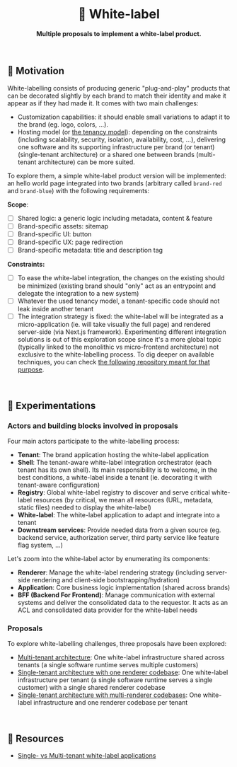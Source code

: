 <br>
<div align="center">
    <h1>🧪 White-label</h1>
    <strong>Multiple proposals to implement a white-label product.</strong>
</div>
<br>
<br>

## 🤔 Motivation

White-labelling consists of producing generic "plug-and-play" products that can be decorated slightly by each brand to match their identity and make it appear as if they had made it. It comes with two main challenges:

- Customization capabilities: it should enable small variations to adapt it to the brand (eg. logo, colors, ...).
- Hosting model (or [the tenancy model](https://blog.scaleway.com/saas-multi-tenant-vs-multi-instance-architectures/)): depending on the constraints (including scalability, security, isolation, availability, cost, ...), delivering one software and its supporting infrastructure per brand (or tenant) (single-tenant architecture) or a shared one between brands (multi-tenant architecture) can be more suited.

To explore them, a simple white-label product version will be implemented: an hello world page integrated into two brands (arbitrary called `brand-red` and `brand-blue`) with the following requirements:

**Scope**:

- [ ] Shared logic: a generic logic including metadata, content & feature
- [ ] Brand-specific assets: sitemap
- [ ] Brand-specific UI: button
- [ ] Brand-specific UX: page redirection
- [ ] Brand-specific metadata: title and description tag

**Constraints:**

- [ ] To ease the white-label integration, the changes on the existing should be minimized (existing brand should "only" act as an entrypoint and delegate the integration to a new system)
- [ ] Whatever the used tenancy model, a tenant-specific code should not leak inside another tenant
- [ ] The integration strategy is fixed: the white-label will be integrated as a micro-application (ie. will take visually the full page) and rendered server-side (via Next.js framework). Experimenting different integration solutions is out of this exploration scope since it's a more global topic (typically linked to the monolithic vs micro-frontend architecture) not exclusive to the white-labelling process. To dig deeper on available techniques, you can check [the following repository meant for that purpose](https://github.com/adbayb/poc-micro-frontend).

<br>

## 🧪 Experimentations

### Actors and building blocks involved in proposals

Four main actors participate to the white-labelling process:

- **Tenant**: The brand application hosting the white-label application
- **Shell**: The tenant-aware white-label integration orchestrator (each tenant has its own shell). Its main responsibility is to welcome, in the best conditions, a white-label inside a tenant (ie. decorating it with tenant-aware configuration)
- **Registry**: Global white-label registry to discover and serve critical white-label resources (by critical, we mean all resources (URL, metadata, static files) needed to display the white-label)
- **White-label**: The white-label application to adapt and integrate into a tenant
- **Downstream services**: Provide needed data from a given source (eg. backend service, authorization server, third party service like feature flag system, ...)

Let's zoom into the white-label actor by enumerating its components:

- **Renderer**: Manage the white-label rendering strategy (including server-side rendering and client-side bootstrapping/hydration)
- **Application**: Core business logic implementation (shared across brands)
- **BFF (Backend For Frontend)**: Manage communication with external systems and deliver the consolidated data to the requestor. It acts as an ACL and consolidated data provider for the white-label needs

### Proposals

To explore white-labelling challenges, three proposals have been explored:

- [Multi-tenant architecture](proposals/multi-tenant): One white-label infrastructure shared across tenants (a single software runtime serves multiple customers)
- [Single-tenant architecture with one renderer codebase](proposals/single-tenant-shared-renderer): One white-label infrastructure per tenant (a single software runtime serves a single customer) with a single shared renderer codebase
- [Single-tenant architecture with multi-renderer codebases](proposals/single-tenant-separate-renderer): One white-label infrastructure and one renderer codebase per tenant

<br>

## 📕 Resources

- [Single- vs Multi-tenant white-label applications](https://stormotion.io/blog/how-to-build-a-white-label-app/#single-multi-tenancy-apps)
